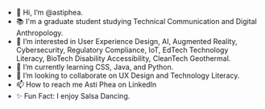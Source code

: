 - 👋 Hi, I’m @astiphea. 
- 📚 I'm a graduate student studying Technical Communication and Digital Anthropology. 
- 👀 I’m interested in User Experience Design, AI, Augmented Reality, Cybersecurity, Regulatory Compliance, IoT, EdTech Technology Literacy, BioTech Disability Accessibility, CleanTech Geothermal. 
- 🌱 I’m currently learning CSS, Java, and Python.
- 💞️ I’m looking to collaborate on UX Design and Technology Literacy.
- 📫 How to reach me Asti Phea on LinkedIn
- ✨ Fun Fact: I enjoy Salsa Dancing.

<!---
astiphea/astiphea is a ✨ special ✨ repository because its `README.md` (this file) appears on your GitHub profile.
You can click the Preview link to take a look at your changes.
--->
